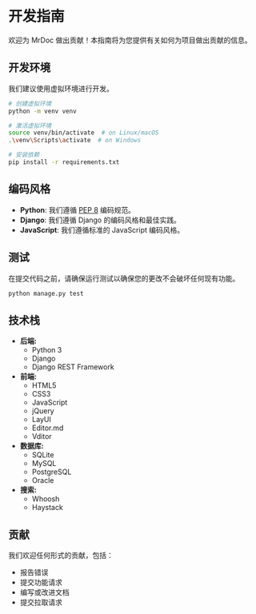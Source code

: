 # 开发指南

欢迎为 MrDoc 做出贡献！本指南将为您提供有关如何为项目做出贡献的信息。

## 开发环境

我们建议使用虚拟环境进行开发。

```bash
# 创建虚拟环境
python -m venv venv

# 激活虚拟环境
source venv/bin/activate  # on Linux/macOS
.\venv\Scripts\activate  # on Windows

# 安装依赖
pip install -r requirements.txt
```

## 编码风格

*   **Python**: 我们遵循 [PEP 8](https://www.python.org/dev/peps/pep-0008/) 编码规范。
*   **Django**: 我们遵循 Django 的编码风格和最佳实践。
*   **JavaScript**: 我们遵循标准的 JavaScript 编码风格。

## 测试

在提交代码之前，请确保运行测试以确保您的更改不会破坏任何现有功能。

```bash
python manage.py test
```

## 技术栈

*   **后端:**
    *   Python 3
    *   Django
    *   Django REST Framework
*   **前端:**
    *   HTML5
    *   CSS3
    *   JavaScript
    *   jQuery
    *   LayUI
    *   Editor.md
    *   Vditor
*   **数据库:**
    *   SQLite
    *   MySQL
    *   PostgreSQL
    *   Oracle
*   **搜索:**
    *   Whoosh
    *   Haystack

## 贡献

我们欢迎任何形式的贡献，包括：

*   报告错误
*   提交功能请求
*   编写或改进文档
*   提交拉取请求
